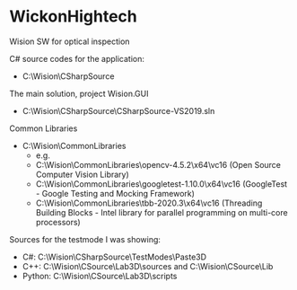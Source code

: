 # WickonHightech

Wision SW for optical inspection

C# source codes for the application:
- C:\Wision\CSharpSource
	
The main solution, project Wision.GUI
- C:\Wision\CSharpSource\CSharpSource-VS2019.sln

Common Libraries
- C:\Wision\CommonLibraries
	- e.g.
	- C:\Wision\CommonLibraries\opencv-4.5.2\x64\vc16			(Open Source Computer Vision Library)
	- C:\Wision\CommonLibraries\googletest-1.10.0\x64\vc16	(GoogleTest - Google Testing and Mocking Framework)
	- C:\Wision\CommonLibraries\tbb-2020.3\x64\vc16			(Threading Building Blocks - Intel library for parallel programming on multi-core processors)

Sources for the testmode I was showing:
- C#:		C:\Wision\CSharpSource\TestModes\Paste3D
- C++:	C:\Wision\CSource\Lab3D\sources and C:\Wision\CSource\Lib
- Python: C:\Wision\CSource\Lab3D\scripts

